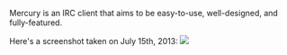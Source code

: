 Mercury is an IRC client that aims to be easy-to-use, well-designed, and fully-featured.

Here's a screenshot taken on July 15th, 2013:
![](https://dl.dropbox.com/u/17935845/2013-07-15_04-50-43.png)

